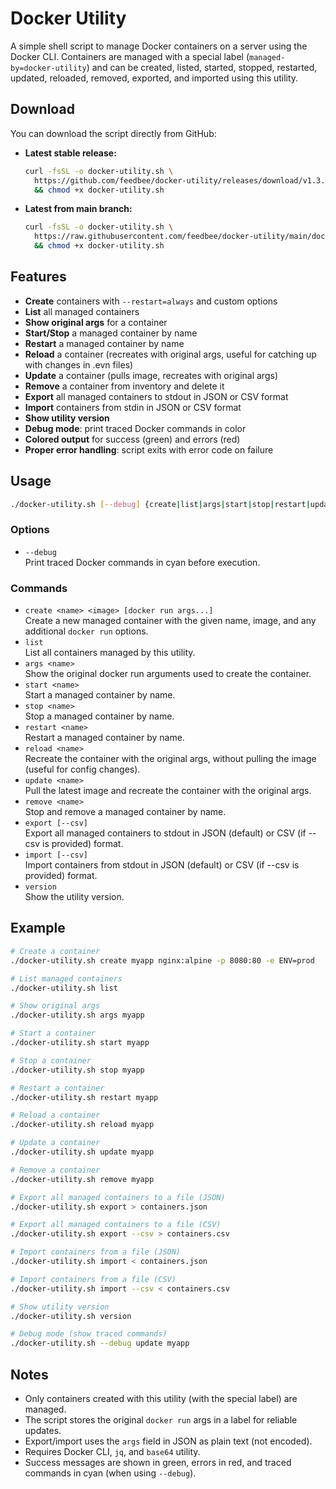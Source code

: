 # Docker Utility

A simple shell script to manage Docker containers on a server using the Docker CLI. Containers are managed with a special label (`managed-by=docker-utility`) and can be created, listed, started, stopped, restarted, updated, reloaded, removed, exported, and imported using this utility.

## Download

You can download the script directly from GitHub:

- **Latest stable release:**
  ```sh
  curl -fsSL -o docker-utility.sh \
    https://github.com/feedbee/docker-utility/releases/download/v1.3.0/docker-utility.sh \
    && chmod +x docker-utility.sh
  ```
- **Latest from main branch:**
  ```sh
  curl -fsSL -o docker-utility.sh \
    https://raw.githubusercontent.com/feedbee/docker-utility/main/docker-utility.sh \
    && chmod +x docker-utility.sh
  ```

## Features
- **Create** containers with `--restart=always` and custom options
- **List** all managed containers
- **Show original args** for a container
- **Start/Stop** a managed container by name
- **Restart** a managed container by name
- **Reload** a container (recreates with original args, useful for catching up with changes in .evn files)
- **Update** a container (pulls image, recreates with original args)
- **Remove** a container from inventory and delete it
- **Export** all managed containers to stdout in JSON or CSV format
- **Import** containers from stdin in JSON or CSV format
- **Show utility version**
- **Debug mode**: print traced Docker commands in color
- **Colored output** for success (green) and errors (red)
- **Proper error handling**: script exits with error code on failure

## Usage

```sh
./docker-utility.sh [--debug] {create|list|args|start|stop|restart|update|reload|remove|export|import|version} [options]
```

### Options
- `--debug`  
  Print traced Docker commands in cyan before execution.

### Commands
- `create <name> <image> [docker run args...]`  
  Create a new managed container with the given name, image, and any additional `docker run` options.
- `list`  
  List all containers managed by this utility.
- `args <name>`  
  Show the original docker run arguments used to create the container.
- `start <name>`  
  Start a managed container by name.
- `stop <name>`  
  Stop a managed container by name.
- `restart <name>`  
  Restart a managed container by name.
- `reload <name>`  
  Recreate the container with the original args, without pulling the image (useful for config changes).
- `update <name>`  
  Pull the latest image and recreate the container with the original args.
- `remove <name>`  
  Stop and remove a managed container by name.
- `export [--csv]`  
  Export all managed containers to stdout in JSON (default) or CSV (if --csv is provided) format.
- `import [--csv]`  
  Import containers from stdout in JSON (default) or CSV (if --csv is provided) format.
- `version`  
  Show the utility version.

## Example

```sh
# Create a container
./docker-utility.sh create myapp nginx:alpine -p 8080:80 -e ENV=prod

# List managed containers
./docker-utility.sh list

# Show original args
./docker-utility.sh args myapp

# Start a container
./docker-utility.sh start myapp

# Stop a container
./docker-utility.sh stop myapp

# Restart a container
./docker-utility.sh restart myapp

# Reload a container
./docker-utility.sh reload myapp

# Update a container
./docker-utility.sh update myapp

# Remove a container
./docker-utility.sh remove myapp

# Export all managed containers to a file (JSON)
./docker-utility.sh export > containers.json

# Export all managed containers to a file (CSV)
./docker-utility.sh export --csv > containers.csv

# Import containers from a file (JSON)
./docker-utility.sh import < containers.json

# Import containers from a file (CSV)
./docker-utility.sh import --csv < containers.csv

# Show utility version
./docker-utility.sh version

# Debug mode (show traced commands)
./docker-utility.sh --debug update myapp
```

## Notes
- Only containers created with this utility (with the special label) are managed.
- The script stores the original `docker run` args in a label for reliable updates.
- Export/import uses the `args` field in JSON as plain text (not encoded).
- Requires Docker CLI, `jq`, and `base64` utility.
- Success messages are shown in green, errors in red, and traced commands in cyan (when using `--debug`).
